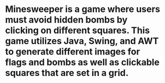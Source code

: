 # Minesweeper is a game where users must avoid hidden bombs by clicking on different squares. This game utilizes Java, Swing, and AWT to generate different images for flags and bombs as well as clickable squares that are set in a grid. 
